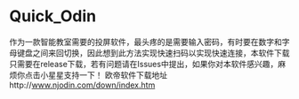 # Quick_Odin
作为一款智能教室需要的投屏软件，最头疼的是需要输入密码，有时要在数字和字母键盘之间来回切换，因此想到此方法实现快速扫码以实现快速连接，本软件下载只需要在release下载，若有问题请在Issues中提出，如果你对本软件感兴趣，麻烦你点击小星星支持一下！
欧帝软件下载地址http://www.njodin.com/down/index.htm
